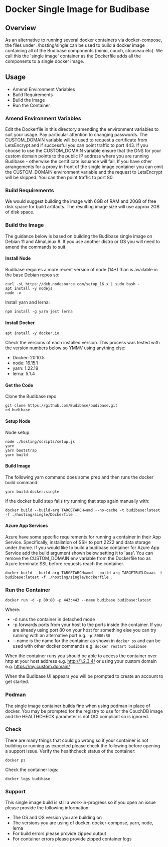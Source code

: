 # Docker Single Image for Budibase

## Overview
As an alternative to running several docker containers via docker-compose, the files under ./hosting/single can be used to build a docker image containing all of the Budibase components (minio, couch, clouseau etc).
We call this the 'single image' container as the Dockerfile adds all the components to a single docker image.

## Usage

- Amend Environment Variables
- Build Requirements
- Build the Image
- Run the Container

### Amend Environment Variables

Edit the Dockerfile in this directory amending the environment variables to suit your usage. Pay particular attention to changing passwords. 
The CUSTOM_DOMAIN variable will be used to request a certificate from LetsEncrypt and if successful you can point traffic to port 443. If you choose to use the CUSTOM_DOMAIN variable ensure that the DNS for your custom domain points to the public IP address where you are running Budibase - otherwise the certificate issuance will fail.
If you have other arrangements for a proxy in front of the single image container you can omit the CUSTOM_DOMAIN environment variable and the request to LetsEncrypt will be skipped. You can then point traffic to port 80.

### Build Requirements
We would suggest building the image with 6GB of RAM and 20GB of free disk space for build artifacts. The resulting image size will use approx 2GB of disk space.

### Build the Image
The guidance below is based on building the Budibase single image on Debian 11 and AlmaLinux 8. If you use another distro or OS you will need to amend the commands to suit. 
#### Install Node
Budibase requires a more recent version of node (14+) than is available in the base Debian repos so:

```
curl -sL https://deb.nodesource.com/setup_16.x | sudo bash -
apt install -y nodejs
node -v
```
Install yarn and lerna:
```
npm install -g yarn jest lerna
```
#### Install Docker

```
apt install -y docker.io
```

Check the versions of each installed version. This process was tested with the version numbers below so YMMV using anything else:

- Docker: 20.10.5
- node: 16.15.1
- yarn: 1.22.19
- lerna: 5.1.4

#### Get the Code
Clone the Budibase repo
```
git clone https://github.com/Budibase/budibase.git
cd budibase
```
#### Setup Node
Node setup:
```
node ./hosting/scripts/setup.js
yarn
yarn bootstrap
yarn build
```
#### Build Image
The following yarn command does some prep and then runs the docker build command:
```
yarn build:docker:single
```
If the docker build step fails try running that step again manually with:
```
docker build --build-arg TARGETARCH=amd --no-cache -t budibase:latest -f ./hosting/single/Dockerfile .
```

#### Azure App Services
Azure have some specific requirements for running a container in their App Service. Specifically, installation of SSH to port 2222 and data storage under /home. If you would like to build a budibase container for Azure App Service add the build argument shown below setting it to 'aas'. You can remove the CUSTOM_DOMAIN env variable from the Dockerfile too as Azure terminate SSL before requests reach the container.
```
docker build --build-arg TARGETARCH=amd --build-arg TARGETBUILD=aas -t budibase:latest -f ./hosting/single/Dockerfile .
```

### Run the Container
```
docker run -d -p 80:80 -p 443:443 --name budibase budibase:latest
```
Where:
- -d runs the container in detached mode
- -p forwards ports from your host to the ports inside the container. If you are already using port 80 on your host for something else you can try running with an alternative port e.g. `-p 8080:80`
- --name is the name for the container as shown in `docker ps` and can be used with other docker commands e.g. `docker restart budibase`

When the container runs you should be able to access the container over http at your host address e.g. http://1.2.3.4/ or using your custom domain e.g. https://my.custom.domain/

When the Budibase UI appears you will be prompted to create an account to get started.

### Podman
The single image container builds fine when using podman in place of docker. You may be prompted for the registry to use for the CouchDB image and the HEALTHCHECK parameter is not OCI compliant so is ignored.

### Check
There are many things that could go wrong so if your container is not building or running as expected please check the following before opening a support issue.
Verify the healthcheck status of the container:
```
docker ps
```
Check the container logs:
```
docker logs budibase
```

### Support
This single image build is still a work-in-progress so if you open an issue please provide the following information:
- The OS and OS version you are building on
- The versions you are using of docker, docker-compose, yarn, node, lerna
- For build errors please provide zipped output
- For container errors please provide zipped container logs
